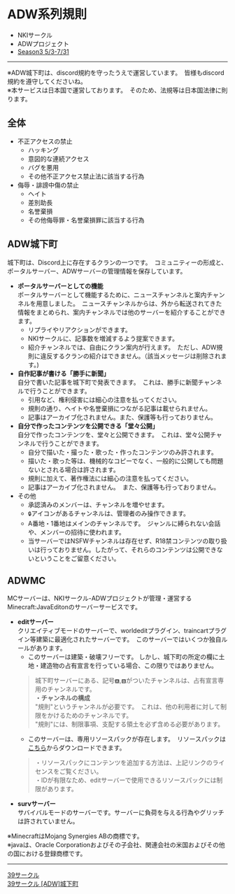 # ADW系列規則
- NKIサークル
- ADWプロジェクト
- [Season3 5/3-7/31](../seasons/Season3.0.md)
***

※ADW城下町は、discord規約を守ったうえで運営しています。　皆様もdiscord規約を遵守してくださいね。  
※本サービスは日本国で運営しております。　そのため、法規等は日本国法律に則ります。

## 全体
- 不正アクセスの禁止
    - ハッキング    
    - 意図的な連続アクセス
    - バグを悪用
    - その他不正アクセス禁止法に該当する行為
- 侮辱・誹謗中傷の禁止
    - ヘイト
    - 差別助長
    - 名誉棄損
    - その他侮辱罪・名誉棄損罪に該当する行為

## ADW城下町
城下町は、Discord上に存在するクランの一つです。　コミュニティーの形成と、ポータルサーバー、ADWサーバーの管理情報を保存しています。 
- **ポータルサーバーとしての機能**  
ポータルサーバーとして機能するために、ニュースチャンネルと案内チャンネルを用意しました。　ニュースチャンネルからは、外から転送されてきた情報をまとめられ、案内チャンネルでは他のサーバーを紹介することができます。
    - リプライやリアクションができます。
    - NKIサークルに、記事数を増減するよう提案できます。
    - 紹介チャンネルでは、自由にクラン案内が行えます。　ただし、ADW規則に違反するクランの紹介はできません。（該当メッセージは削除されます。)
- **自作記事が書ける「勝手に新聞」**  
自分で書いた記事を城下町で発表できます。　これは、勝手に新聞チャンネルで行うことができます。
    - 引用など、権利侵害には細心の注意を払ってください。
    - 規則の通り、ヘイトや名誉棄損につながる記事は載せられません。
    - 記事はアーカイブ化されません。また、保護等も行っておりません。
- **自分で作ったコンテンツを公開できる「堂々公開」**  
自分で作ったコンテンツを、堂々と公開できます。　これは、堂々公開チャンネルで行うことができます。
    - 自分で描いた・撮った・歌った・作ったコンテンツのみ許されます。
    - 描いた・歌った等は、機械的なコピーでなく、一般的に公開しても問題ないとされる場合は許されます。
    - 規則に加えて、著作権法には細心の注意を払ってください。
    - 記事はアーカイブ化されません。　また、保護等も行っておりません。
- その他
    - 承認済みのメンバーは、チャンネルを増やせます。
    - `🔒`アイコンがあるチャンネルは、管理者のみ操作できます。
    - A番地・1番地はメインのチャンネルです。　ジャンルに縛られない会話や、メンバーの招待に使われます。
    - 当サーバーではNSFWチャンネルは存在せず、R18禁コンテンツの取り扱いは行っておりません。したがって、それらのコンテンツは公開できないということをご留意ください。

## ADWMC
MCサーバーは、NKIサークル-ADWプロジェクトが管理・運営するMinecraft:JavaEditonのサーバーサービスです。  
- **editサーバー**  
クリエイティブモードのサーバーで、worldeditプラグイン、traincartプラグイン等建築に最適化されたサーバーです。　このサーバーではいくつか独自ルールがあります。  
    - このサーバーは建築・破壊フリーです。 しかし、城下町の所定の欄に土地・建造物の占有宣言を行っている場合、この限りではありません。  
    > 城下町サーバーにある、記号`🅰️`,`🅱️`がついたチャンネルは、占有宣言専用のチャンネルです。  
    > **・チャンネルの構成**  
    > "規則"というチャンネルが必要です。　これは、他の利用者に対して制限をかけるためのチャンネルです。  
    > "規則"には、制限事項、支配する領土を必ず含める必要があります。
    - このサーバーは、専用リソースパックが存在します。　リソースパックは[こちら](https://github.com/tam1192/adw-rspack)からダウンロードできます。
    > ・リソースパックにコンテンツを追加する方法は、上記リンクのライセンスをご覧ください。  
    > ・IDが有限なため、editサーバーで使用できるリソースパックには制限があります。
- **survサーバー**  
サバイバルモードのサーバーです。サーバーに負荷を与える行為やグリッチは許されていません。


※MinecraftはMojang Synergies ABの商標です。  
※javaは、Oracle Corporationおよびその子会社、関連会社の米国およびその他の国における登録商標です。

***
[39サークル](https://github.com/tam1192/39circles/)  
[39サークル [ADW]城下町](https://discord.com/invite/6TeQ5nceEb)